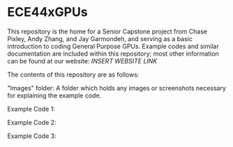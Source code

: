 # ECE44xGPUs
This repository is the home for a Senior Capstone project from Chase Pixley, Andy Zhang, and Jay Garmondeh, and serving as a basic introduction to coding General Purpose GPUs. Example codes and similar documentation are included within this repository; most other information can be found at our website: *INSERT WEBSITE LINK*

The contents of this repository are as follows:
  
  "Images" folder: A folder which holds any images or screenshots necessary for explaining the example code.
  
  Example Code 1: 
  
  Example Code 2: 
  
  Example Code 3: 
